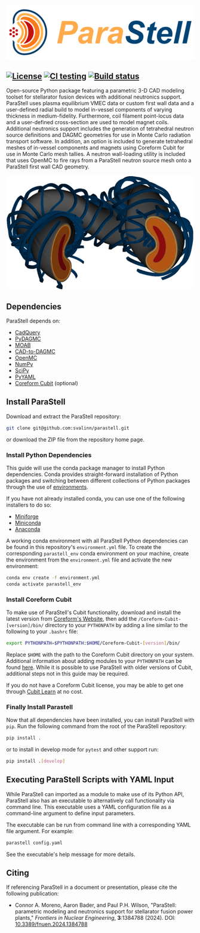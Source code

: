 ![Logo](images/parastell-logo.svg)

[![License](https://img.shields.io/badge/license-MIT-green)](https://github.com/svalinn/parastell?tab=MIT-1-ov-file#readme)
[![CI testing](https://github.com/svalinn/parastell/actions/workflows/ci.yml/badge.svg)](https://github.com/svalinn/parastell/actions/workflows/ci.yml)
[![Build status](https://github.com/svalinn/parastell/actions/workflows/docker_publish.yml/badge.svg)](https://github.com/svalinn/parastell/actions/workflows/docker_publish.yml)
---

Open-source Python package featuring a parametric 3-D CAD modeling toolset for stellarator fusion devices with additional neutronics support. ParaStell uses plasma equilibrium VMEC data or custom first wall data and a user-defined radial build to model in-vessel components of varying thickness in medium-fidelity. Furthermore, coil filament point-locus data and a user-defined cross-section are used to model magnet coils. Additional neutronics support includes the generation of tetrahedral neutron source definitions and DAGMC geometries for use in Monte Carlo radiation transport software. In addition, an option is included to generate tetrahedral meshes of in-vessel components and magnets using Coreform Cubit for use in Monte Carlo mesh tallies. A neutron wall-loading utility is included that uses OpenMC to fire rays from a ParaStell neutron source mesh onto a ParaStell first wall CAD geometry.

![Example model](images/parastell-example.png)

## Dependencies
ParaStell depends on:

- [CadQuery](https://cadquery.readthedocs.io/en/latest/installation.html)
- [PyDAGMC](https://github.com/svalinn/pydagmc)
- [MOAB](https://bitbucket.org/fathomteam/moab/src/master/)
- [CAD-to-DAGMC](https://github.com/fusion-energy/cad_to_dagmc)
- [OpenMC](https://github.com/openmc-dev/openmc)
- [NumPy](https://numpy.org/install/)
- [SciPy](https://scipy.org/install/)
- [PyYAML](https://pyyaml.org/wiki/PyYAMLDocumentation)
- [Coreform Cubit](https://coreform.com/products/downloads/) (optional)

## Install ParaStell
Download and extract the ParaStell repository:

```bash
git clone git@github.com:svalinn/parastell.git
```

or download the ZIP file from the repository home page.

### Install Python Dependencies

This guide will use the conda package manager to install Python dependencies. Conda provides straight-forward installation of Python packages and switching between different collections of Python packages through the use of [environments](https://conda.io/projects/conda/en/latest/user-guide/concepts/environments.html).

If you have not already installed conda, you can use one of the following installers to do so:
- [Miniforge](https://github.com/conda-forge/miniforge)
- [Miniconda](https://docs.conda.io/en/latest/miniconda.html)
- [Anaconda](https://www.anaconda.com/)

A working conda environment with all ParaStell Python dependencies can be found in this repository's `environment.yml` file. To create the corresponding `parastell_env` conda environment on your machine, create the environment from the `environment.yml` file and activate the new environment:

```bash
conda env create -f environment.yml
conda activate parastell_env
```

### Install Coreform Cubit
To make use of ParaStell's Cubit functionality, download and install the latest version from [Coreform's Website](https://coreform.com/products/downloads/), then add the `/Coreform-Cubit-[version]/bin/` directory to your `PYTHONPATH` by adding a line similar to the following to your `.bashrc` file:

```bash
export PYTHONPATH=$PYTHONPATH:$HOME/Coreform-Cubit-[version]/bin/
```

Replace `$HOME` with the path to the Coreform Cubit directory on your system. Additional information about adding modules to your `PYTHONPATH` can be found [here](https://www.tutorialspoint.com/How-to-set-python-environment-variable-PYTHONPATH-on-Linux).
While it is possible to use ParaStell with older versions of Cubit, additional steps not in this guide may be required.

If you do not have a Coreform Cubit license, you may be able to get one through [Cubit Learn](https://coreform.com/products/coreform-cubit/free-meshing-software/) at no cost.

### Finally Install Parastell

Now that all dependencies have been installed, you can install ParaStell with `pip`. Run the following command from the root of the ParaStell repository:

``` bash
pip install .
```

or to install in develop mode for `pytest` and other support run:

``` bash
pip install .[develop]
```

## Executing ParaStell Scripts with YAML Input
While ParaStell can imported as a module to make use of its Python API, ParaStell also has an executable to alternatively call functionality via command line. This executable uses a YAML configuration file as a command-line argument to define input parameters.

The executable can be run from command line with a corresponding YAML file argument. For example:

```bash
parastell config.yaml
```

See the executable's help message for more details.

## Citing
If referencing ParaStell in a document or presentation, please cite the following publication:

- Connor A. Moreno, Aaron Bader, and Paul P.H. Wilson, "ParaStell: parametric modeling and neutronics support for stellarator fusion power plants," *Frontiers in Nuclear Engineering*, **3**:1384788 (2024). DOI: [10.3389/fnuen.2024.1384788](https://www.frontiersin.org/journals/nuclear-engineering/articles/10.3389/fnuen.2024.1384788/full)

